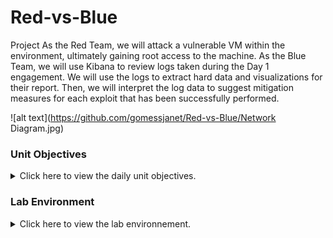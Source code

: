 # Red-vs-Blue
Project
As the Red Team, we will attack a vulnerable VM within the environment, ultimately gaining root access to the machine. As the Blue Team, we will use Kibana to review logs taken during the Day 1 engagement. We will use the logs to extract hard data and visualizations for their report. Then, we will interpret the log data to suggest mitigation measures for each exploit that has been successfully performed.

![alt text](https://github.com/gomessjanet/Red-vs-Blue/Network Diagram.jpg)

### Unit Objectives

<details>
    <summary>Click here to view the daily unit objectives.</summary>
<br>

My project will prompt my knowledge of the following skills and tools:

- Penetration testing with Kali Linux.

- Log and incident analysis with Kibana.

- System hardening and configuration.

- Reporting, documentation, and communication.


</details>

### Lab Environment

<details>

<summary>Click here to view the lab environnement.</summary>

<br>

We will be using the Red vs. Blue lab environment located in Windows Azure Lab Services. RDP into the Windows RDP host machine using the following credentials:

Username: `a****`
Password: `****'

Open the Hyper-V Manager to access the nested machines:

- **ELK machine credentials:** The same ELK setup that you created in my previous ELK Server Project. It holds the Kibana dashboards.
    - Username: `****`
    - Password: `***`
    - IP Address: `192.168.1.***`

- **Kali:** A standard Kali Linux machine for use in the penetration test on Day 1. 
    - Username: `***`
    - Password: `***`
    - IP Address: `192.168.1.***`

- **Capstone:** Filebeat and Metricbeat are installed and will forward logs to the ELK machine. 
   - IP Address: `192.168.1.***`
   - Please note that this VM is in the network solely for the purpose of testing alerts.
  
### Security+ Domains
This project covers portions of the following domains of Cybersecurity

- 1.0 Attacks, Threats, and Vulnerabilities 
- 2.0 Architecture and Design 
- 3.0 Implementation
- 4.0 Operations and Incident Response following tools, in no particular order:
      - Firefox
      - Hydra
      - Nmap
      - John the Ripper
      - Metasploit
      - curl
      - MSVenom
  
**Incident Analysis with Kibana**
Kibana to analyze logs taken during the Red Team attack. As we analyze, you will use the data to develop 
ideas for new alerts that can improve your monitoring.
 
Analyzing the logs is still valuable AND will teach us what your attack looks like from a defender's perspective. How stealthy or detectable your tactics are. Which kinds of alarms and alerts SOC and IR professionals can set to spot attacks like yours while they occur, rather than after following existing reports:
    - HTTP status codes for the top queries [Packetbeat] ECS
    - Top 10 HTTP requests [Packetbeat] ECS
    - Network Traffic Between Hosts [Packetbeat Flows] ECS
    - Top Hosts Creating Traffic [Packetbeat Flows] ECS
    - Connections over time [Packetbeat Flows] ECS
    - HTTP error codes [Packetbeat] ECS
    - Errors vs successful transactions [Packetbeat] ECS
    - HTTP Transactions [Packetbeat] ECS  
  
